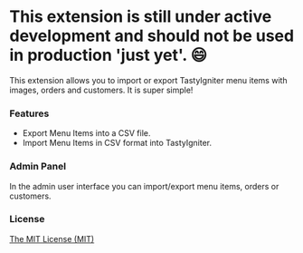 # This extension is still under active development and should not be used in production 'just yet'. :smile:

This extension allows you to import or export TastyIgniter menu items with images, orders and customers. It is super simple!

### Features
- Export Menu Items into a CSV file.
- Import Menu Items in CSV format into TastyIgniter.

### Admin Panel
In the admin user interface you can import/export menu items, orders or customers.

### License
[The MIT License (MIT)](https://tastyigniter.com/licence/)
